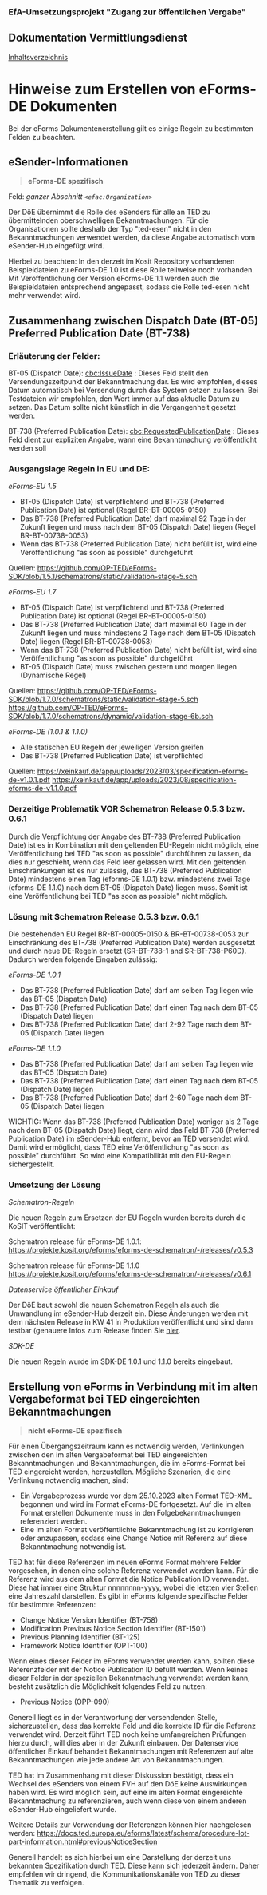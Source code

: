 ### EfA-Umsetzungsprojekt "Zugang zur öffentlichen Vergabe"
## Dokumentation Vermittlungsdienst
[Inhaltsverzeichnis](/documentation/documentation.md)
<br>

# Hinweise zum Erstellen von eForms-DE Dokumenten

Bei der eForms Dokumentenerstellung gilt es einige Regeln zu bestimmten Felden zu beachten.

## eSender-Informationen
>**eForms-DE spezifisch**

Feld: *ganzer Abschnitt ```<efac:Organization>```*

Der DöE übernimmt die Rolle des eSenders für alle an TED zu übermittelnden oberschwelligen Bekanntmachungen. Für die Organisationen sollte deshalb der Typ "ted-esen" nicht in den Bekanntmachungen verwendet werden, da diese Angabe automatisch vom eSender-Hub eingefügt wird.

Hierbei zu beachten: In den derzeit im Kosit Repository vorhandenen Beispieldateien zu eForms-DE 1.0 ist diese Rolle teilweise noch vorhanden. Mit Veröffentlichung der Version eForms-DE 1.1 werden auch die Beispieldateien entsprechend angepasst, sodass die Rolle ted-esen nicht mehr verwendet wird. 
<br>

## Zusammenhang zwischen Dispatch Date (BT-05) Preferred Publication Date (BT-738)

### Erläuterung der Felder:

BT-05 (Dispatch Date): <cbc:IssueDate> : Dieses Feld stellt den Versendungszeitpunkt der Bekanntmachung dar. Es wird empfohlen, dieses Datum automatisch bei Versendung durch das System setzen zu lassen. Bei Testdateien wir empfohlen, den Wert immer auf das aktuelle Datum zu setzen. Das Datum sollte nicht künstlich in die Vergangenheit gesetzt werden. 

BT-738 (Preferred Publication Date): <cbc:RequestedPublicationDate> : Dieses Feld dient zur expliziten Angabe, wann eine Bekanntmachung veröffentlicht werden soll


### Ausgangslage Regeln in EU und DE:

_eForms-EU 1.5_

- BT-05 (Dispatch Date) ist verpflichtend und BT-738 (Preferred Publication Date) ist optional (Regel BR-BT-00005-0150)
- Das BT-738 (Preferred Publication Date) darf maximal 92 Tage in der Zukunft liegen und muss nach dem BT-05 (Dispatch Date) liegen (Regel BR-BT-00738-0053)
- Wenn das BT-738 (Preferred Publication Date) nicht befüllt ist, wird eine Veröffentlichung "as soon as possible" durchgeführt

Quellen:
https://github.com/OP-TED/eForms-SDK/blob/1.5.1/schematrons/static/validation-stage-5.sch

_eForms-EU 1.7_

- BT-05 (Dispatch Date) ist verpflichtend und BT-738 (Preferred Publication Date) ist optional (Regel BR-BT-00005-0150)
- Das BT-738 (Preferred Publication Date) darf maximal 60 Tage in der Zukunft liegen und muss mindestens 2 Tage nach dem BT-05 (Dispatch Date) liegen (Regel BR-BT-00738-0053)
- Wenn das BT-738 (Preferred Publication Date) nicht befüllt ist, wird eine Veröffentlichung "as soon as possible" durchgeführt
- BT-05 (Dispatch Date) muss zwischen gestern und morgen liegen (Dynamische Regel)

Quellen:
https://github.com/OP-TED/eForms-SDK/blob/1.7.0/schematrons/static/validation-stage-5.sch
https://github.com/OP-TED/eForms-SDK/blob/1.7.0/schematrons/dynamic/validation-stage-6b.sch

_eForms-DE (1.0.1 & 1.1.0)_

- Alle statischen EU Regeln der jeweiligen Version greifen
- Das BT-738 (Preferred Publication Date) ist verpflichted

Quellen: https://xeinkauf.de/app/uploads/2023/03/specification-eforms-de-v1.0.1.pdf
https://xeinkauf.de/app/uploads/2023/08/specification-eforms-de-v1.1.0.pdf

### Derzeitige Problematik VOR Schematron Release 0.5.3 bzw. 0.6.1

Durch die Verpflichtung der Angabe des BT-738 (Preferred Publication Date) ist es in Kombination mit den geltenden EU-Regeln nicht möglich, eine Veröffentlichung bei TED "as soon as possible" durchführen zu lassen, da dies nur geschieht, wenn das Feld leer gelassen wird. Mit den geltenden Einschränkungen ist es nur zulässig, das BT-738 (Preferred Publication Date) mindestens einen Tag (eforms-DE 1.0.1) bzw. mindestens zwei Tage (eforms-DE 1.1.0) nach dem BT-05 (Dispatch Date) liegen muss. Somit ist eine Veröffentlichung bei TED "as soon as possible" nicht möglich.


### Lösung mit Schematron Release 0.5.3 bzw. 0.6.1

Die bestehenden EU Regel BR-BT-00005-0150 & BR-BT-00738-0053 zur Einschränkung des BT-738 (Preferred Publication Date) werden ausgesetzt und durch neue DE-Regeln ersetzt (SR-BT-738-1 and SR-BT-738-P60D). Dadurch werden folgende Eingaben zulässig:

_eForms-DE 1.0.1_
- Das BT-738 (Preferred Publication Date) darf am selben Tag liegen wie das BT-05 (Dispatch Date)
- Das BT-738 (Preferred Publication Date) darf einen Tag nach dem BT-05 (Dispatch Date) liegen
- Das BT-738 (Preferred Publication Date) darf 2-92 Tage nach dem BT-05 (Dispatch Date) liegen

_eForms-DE 1.1.0_

- Das BT-738 (Preferred Publication Date) darf am selben Tag liegen wie das BT-05 (Dispatch Date)
- Das BT-738 (Preferred Publication Date) darf einen Tag nach dem BT-05 (Dispatch Date) liegen
- Das BT-738 (Preferred Publication Date) darf 2-60 Tage nach dem BT-05 (Dispatch Date) liegen

WICHTIG: Wenn das BT-738 (Preferred Publication Date) weniger als 2 Tage nach dem BT-05 (Dispatch Date) liegt, dann wird das Feld BT-738 (Preferred Publication Date) im eSender-Hub entfernt, bevor an TED versendet wird. Damit wird ermöglicht, dass TED eine Veröffentlichung "as soon as possible" durchführt. So wird eine Kompatibilität mit den EU-Regeln sichergestellt.

### Umsetzung der Lösung

_Schematron-Regeln_

Die neuen Regeln zum Ersetzen der EU Regeln wurden bereits durch die KoSIT veröffentlicht:

Schematron release für eForms-DE 1.0.1:
https://projekte.kosit.org/eforms/eforms-de-schematron/-/releases/v0.5.3

Schematron release für eForms-DE 1.1.0
https://projekte.kosit.org/eforms/eforms-de-schematron/-/releases/v0.6.1


_Datenservice öffentlicher Einkauf_

Der DöE baut sowohl die neuen Schematron Regeln als auch die Umwandlung im eSender-Hub derzeit ein. Diese Änderungen werden mit dem nächsten Release in KW 41 in Produktion veröffentlicht und sind dann testbar (genauere Infos zum Release finden Sie [hier](https://github.com/EFA-FHB/ozg-vermittlungsdienst-doku/blob/main/Releases.md). 

_SDK-DE_

Die neuen Regeln wurde im SDK-DE 1.0.1 und 1.1.0 bereits eingebaut. 

## Erstellung von eForms in Verbindung mit im alten Vergabeformat bei TED eingereichten Bekanntmachungen
>**nicht eForms-DE spezifisch**

Für einen Übergangszeitraum kann es notwendig werden, Verlinkungen zwischen den im alten Vergabeformat bei TED eingereichten Bekanntmachungen und Bekanntmachungen, die im eForms-Format bei TED eingereicht werden, herzustellen. Mögliche Szenarien, die eine Verlinkung notwendig machen, sind:
- Ein Vergabeprozess wurde vor dem 25.10.2023 alten Format TED-XML begonnen und wird im Format eForms-DE fortgesetzt. Auf die im alten Format erstellen Dokumente muss in den Folgebekanntmachungen referenziert werden.
- Eine im alten Format veröffentlichte Bekanntmachung ist zu korrigieren oder anzupassen, sodass eine Change Notice mit Referenz auf diese Bekanntmachung notwendig ist.

TED hat für diese Referenzen im neuen eForms Format mehrere Felder vorgesehen, in denen eine solche Referenz verwendet werden kann. Für die Referenz wird aus dem alten Format die Notice Publication ID verwendet. Diese hat immer eine Struktur nnnnnnnn-yyyy, wobei die letzten vier Stellen eine Jahreszahl darstellen. Es gibt in eForms folgende spezifische Felder für bestimmte Referenzen: 

- Change Notice Version Identifier (BT-758)
- Modification Previous Notice Section Identifier (BT-1501)
- Previous Planning Identifier (BT-125)
- Framework Notice Identifier (OPT-100)

Wenn eines dieser Felder im eForms verwendet werden kann, sollten diese Referenzfelder mit der Notice Publication ID befüllt werden. Wenn keines dieser Felder in der speziellen Bekanntmachung verwendet werden kann, besteht zusätzlich die Möglichkeit folgendes Feld zu nutzen:
- Previous Notice (OPP-090)

Generell liegt es in der Verantwortung der versendenden Stelle, sicherzustellen, dass das korrekte Feld und die korrekte ID für die Referenz verwendet wird. Derzeit führt TED noch keine umfangreichen Prüfungen hierzu durch, will dies aber in der Zukunft einbauen. Der Datenservice öffentlicher Einkauf behandelt Bekanntmachungen mit Referenzen auf alte Bekanntmachungen wie jede andere Art von Bekanntmachungen. 

TED hat im Zusammenhang mit dieser Diskussion bestätigt, dass ein Wechsel des eSenders von einem FVH auf den DöE keine Auswirkungen haben wird. Es wird möglich sein, auf eine im alten Format eingereichte Bekanntmachung zu referenzieren, auch wenn diese von einem anderen eSender-Hub eingeliefert wurde. 

Weitere Details zur Verwendung der Referenzen können hier nachgelesen werden: https://docs.ted.europa.eu/eforms/latest/schema/procedure-lot-part-information.html#previousNoticeSection

Generell handelt es sich hierbei um eine Darstellung der derzeit uns bekannten Spezifikation durch TED. Diese kann sich jederzeit ändern. Daher empfehlen wir dringend, die Kommunikationskanäle von TED zu dieser Thematik zu verfolgen. 

